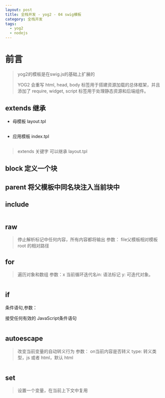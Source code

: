 ```yaml
---
layout: post
title: 全栈开发 - yog2 - 04 swig模板
category: 全栈开发
tags:
  - yog2
  - nodejs
---
```


# 前言

> yog2的模板是在swig.js的基础上扩展的
>
> YOG2 会重写 html, head, body 标签用于搭建资源加载的总体框架，并且添加了 require, widget, script 标签用于处理静态资源和后端组件。

## extends 继承

- 母模板 layout.tpl

```html

```

- 应用模板 index.tpl

```html

```

> extends 关键字 可以继承 layout.tpl

## block 定义一个块

## parent 将父模板中同名块注入当前块中

## include 

```html
```

## raw

> 停止解析标记中任何内容，所有内容都将输出 参数： file父模板相对模板 root 的相对路径

## for

> 遍历对象和数组 参数：x 当前循环迭代名in: 语法标记 y: 可迭代对象。

```html
```

## if

条件语句,参数：

接受任何有效的 JavaScript条件语句

```html
```

## autoescape

> 改变当前变量的自动转义行为 参数： on当前内容是否转义 type: 转义类型，js 或者 html，默认 html

```html

```

## set

> 设置一个变量，在当前上下文中复用

```html
```
